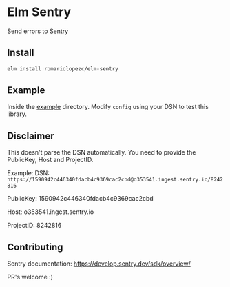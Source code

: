 # Elm Sentry

Send errors to Sentry

## Install

```sh
elm install romariolopezc/elm-sentry
```

## Example

Inside the [example](/example) directory. Modify `config` using your DSN
to test this library.

## Disclaimer

This doesn't parse the DSN automatically. You need to provide the
PublicKey, Host and ProjectID.

Example:
DSN: `https://1590942c446340fdacb4c9369cac2cbd@o353541.ingest.sentry.io/8242816`

PublicKey: 1590942c446340fdacb4c9369cac2cbd

Host: o353541.ingest.sentry.io

ProjectID: 8242816

## Contributing
Sentry documentation: https://develop.sentry.dev/sdk/overview/

PR's welcome :)
